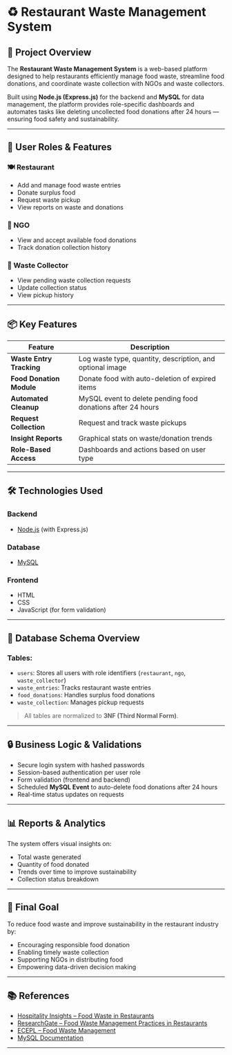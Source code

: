 # ♻️ Restaurant Waste Management System 

## 🧠 Project Overview

The **Restaurant Waste Management System** is a web-based platform designed to help restaurants efficiently manage food waste, streamline food donations, and coordinate waste collection with NGOs and waste collectors. 

Built using **Node.js (Express.js)** for the backend and **MySQL** for data management, the platform provides role-specific dashboards and automates tasks like deleting uncollected food donations after 24 hours — ensuring food safety and sustainability.

---

## 👥 User Roles & Features

### 🍽️ Restaurant
- Add and manage food waste entries  
- Donate surplus food  
- Request waste pickup  
- View reports on waste and donations  

### 🏥 NGO
- View and accept available food donations  
- Track donation collection history  

### 🚛 Waste Collector
- View pending waste collection requests  
- Update collection status  
- View pickup history

---

## 📦 Key Features

| Feature | Description |
|--------|-------------|
| **Waste Entry Tracking** | Log waste type, quantity, description, and optional image |
| **Food Donation Module** | Donate food with auto-deletion of expired items |
| **Automated Cleanup** | MySQL event to delete pending food donations after 24 hours |
| **Request Collection** | Request and track waste pickups |
| **Insight Reports** | Graphical stats on waste/donation trends |
| **Role-Based Access** | Dashboards and actions based on user type |

---

## 🛠️ Technologies Used

### Backend
- [Node.js](https://nodejs.org/) (with Express.js)

### Database
- [MySQL](https://www.mysql.com/)

### Frontend
- HTML  
- CSS  
- JavaScript (for form validation)

---

## 🧱 Database Schema Overview

### Tables:
- `users`: Stores all users with role identifiers (`restaurant`, `ngo`, `waste_collector`)
- `waste_entries`: Tracks restaurant waste entries
- `food_donations`: Handles surplus food donations
- `waste_collection`: Manages pickup requests

> All tables are normalized to **3NF (Third Normal Form)**.

---

## 🔒 Business Logic & Validations

- Secure login system with hashed passwords  
- Session-based authentication per user role  
- Form validation (frontend and backend)  
- Scheduled **MySQL Event** to auto-delete food donations after 24 hours  
- Real-time status updates on requests

---

## 📊 Reports & Analytics

The system offers visual insights on:
- Total waste generated
- Quantity of food donated
- Trends over time to improve sustainability
- Collection status breakdown

---

## 🎯 Final Goal

To reduce food waste and improve sustainability in the restaurant industry by:
- Encouraging responsible food donation  
- Enabling timely waste collection  
- Supporting NGOs in distributing food  
- Empowering data-driven decision making

---

## 📚 References

- [Hospitality Insights – Food Waste in Restaurants](https://hospitalityinsights.ehl.edu/food-waste-in-restaurants)  
- [ResearchGate – Food Waste Management Practices in Restaurants](https://www.researchgate.net/publication/384083283_Food_waste_management_practices_in_restaurants_how_to_prevent_and_reduce_food_waste)  
- [ECEPL – Food Waste Management](https://www.ecepl.com/food-waste-management)  
- [MySQL Documentation](https://dev.mysql.com/doc/)

---

